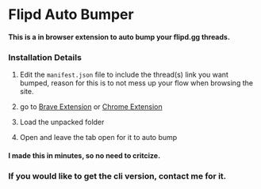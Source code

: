 # Flipd Auto Bumper

#### This is a in browser extension to auto bump your flipd.gg threads.

### Installation Details

1) Edit the `manifest.json` file to include the thread(s) link you want bumped, reason for this is to not mess up your flow when browsing the site.

2) go to [Brave Extension](brave://extensions/) or [Chrome Extension](chrome://extensions/)

3) Load the unpacked folder 

4) Open and leave the tab open for it to auto bump

#### I made this in minutes, so no need to critcize.

### If you would like to get the cli version, contact me for it.
